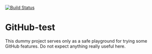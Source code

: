 
[![Build Status](https://github.com/mity/github-test/actions/workflows/ci-build.yml/badge.svg)](https://github.com/mity/github-test/actions/workflows/ci-build.yml)

# GitHub-test

This dummy project serves only as a safe playground for trying some GitHub
features. Do not expect anything really useful here.
